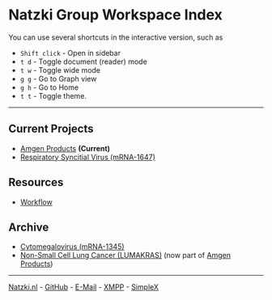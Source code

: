 # Natzki Group Workspace Index

You can use several shortcuts in the interactive version, such as

- `Shift click` - Open in sidebar
- `t d` - Toggle document (reader) mode
- `t w` - Toggle wide mode
- `g g` - Go to Graph view
- `g h` - Go to Home
- `t t` - Toggle theme.

---

## Current Projects

- [Amgen Products](./amgen) **(Current)**
- [Respiratory Syncitial Virus (mRNA-1647)](./rsv/)

## Resources

- [Workflow](./workflow)

## Archive

- [Cytomegalovirus (mRNA-1345)](./cmv/)
- [Non-Small Cell Lung Cancer (LUMAKRAS)](./nsclc/) (now part of [Amgen Products](./amgen))

---



[Natzki.nl](https://natzki.nl) -
[GitHub](https://github.com/natzki-group) -
[E-Mail](mailto://info@natzki.nl) -
[XMPP](xmpp:natzki@gnu.gr) -
[SimpleX](https://simplex.chat/contact#/?v=1-2&smp=smp%3A%2F%2FSkIkI6EPd2D63F4xFKfHk7I1UGZVNn6k1QWZ5rcyr6w%3D%40smp9.simplex.im%2FBQjg9o4RdARrYQPmosvMpf7nTUY_wPpy%23%2F%3Fv%3D1-2%26dh%3DMCowBQYDK2VuAyEABAYqP5EgcglyFfUEoLT2ARsbcolWBffHr_9dksSbOHc%253D%26srv%3Djssqzccmrcws6bhmn77vgmhfjmhwlyr3u7puw4erkyoosywgl67slqqd.onion)  